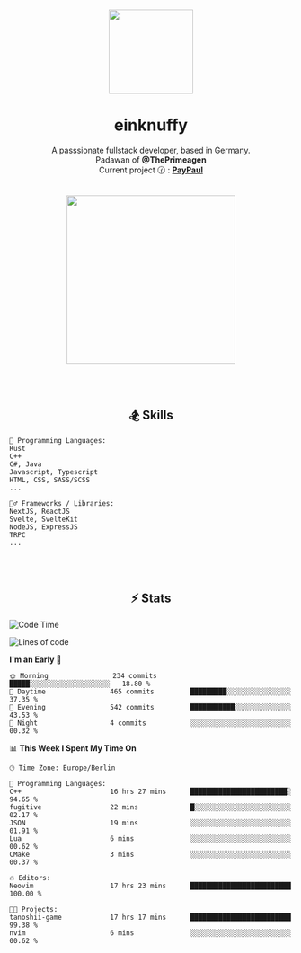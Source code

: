 <p align="center">
   <br />
   <a href="https://github.com/einKnuffy" target="_blank"><img width="150px" src="https://avatars.githubusercontent.com/u/66639485?s=400&u=fc9b6f7cbddb6dfbb93dc63483f7fc7aee75ac2e&v=4" /></a>
   <h1 align="center"><b>einknuffy</b></h1>
   <p align="center">A passsionate fullstack developer, based in Germany. <br/>
   Padawan of <b>@ThePrimeagen</b> <br/>
   Current project 🕜 : <b><a href="https://github.com/einKnuffy/paypaul">PayPaul</a></b><br/><br/>
      
   <p align="center">
      <img src="https://lanyard.cnrad.dev/api/675737917200662539" alt="" width="300px" /></p>
   </p>
</p>

<br/><br/>

<p align="center">
     <h2 align="center"><b>🏂 Skills</b></h2>
      <p align="center">
<!-- <p align="center"><b>That's it. Thanks for reading my profile 🤓</b></p>
<p align="center">
<img align="center" width="150px" src="https://i.kym-cdn.com/entries/icons/facebook/000/016/546/hidethepainharold.jpg" /></p><br/><br/> -->

```text
💬 Programming Languages:
Rust
C++
C#, Java
Javascript, Typescript
HTML, CSS, SASS/SCSS
...

🤹‍♂️ Frameworks / Libraries:
NextJS, ReactJS
Svelte, SvelteKit
NodeJS, ExpressJS
TRPC
...
```
</p>
</p>

<br/><br/>

<p align="center">
    <h2 align="center"><b>⚡ Stats</b></h2>
    <p align="center">

<!--START_SECTION:waka-->
![Code Time](http://img.shields.io/badge/Code%20Time-122%20hrs%2057%20mins-blue)

![Lines of code](https://img.shields.io/badge/From%20Hello%20World%20I%27ve%20Written-8.3%20million%20lines%20of%20code-blue)

**I'm an Early 🐤** 

```text
🌞 Morning                234 commits         █████░░░░░░░░░░░░░░░░░░░░   18.80 % 
🌆 Daytime                465 commits         █████████░░░░░░░░░░░░░░░░   37.35 % 
🌃 Evening                542 commits         ███████████░░░░░░░░░░░░░░   43.53 % 
🌙 Night                  4 commits           ░░░░░░░░░░░░░░░░░░░░░░░░░   00.32 % 
```


📊 **This Week I Spent My Time On** 

```text
🕑︎ Time Zone: Europe/Berlin

💬 Programming Languages: 
C++                      16 hrs 27 mins      ████████████████████████░   94.65 % 
fugitive                 22 mins             █░░░░░░░░░░░░░░░░░░░░░░░░   02.17 % 
JSON                     19 mins             ░░░░░░░░░░░░░░░░░░░░░░░░░   01.91 % 
Lua                      6 mins              ░░░░░░░░░░░░░░░░░░░░░░░░░   00.62 % 
CMake                    3 mins              ░░░░░░░░░░░░░░░░░░░░░░░░░   00.37 % 

🔥 Editors: 
Neovim                   17 hrs 23 mins      █████████████████████████   100.00 % 

🐱‍💻 Projects: 
tanoshii-game            17 hrs 17 mins      █████████████████████████   99.38 % 
nvim                     6 mins              ░░░░░░░░░░░░░░░░░░░░░░░░░   00.62 % 
```


<!--END_SECTION:waka-->

   </p>
</p>

<br/>
